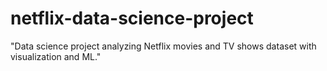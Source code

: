 # netflix-data-science-project
"Data science project analyzing Netflix movies and TV shows dataset with visualization and ML."
